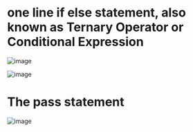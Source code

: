 # one line if else statement, also known as Ternary Operator or Conditional Expression

![image](https://user-images.githubusercontent.com/60442877/226198075-401af00e-5ef2-451e-bc23-204b48d65fca.png)

![image](https://user-images.githubusercontent.com/60442877/226198050-10e4fd39-bfa4-4b15-8c8c-bef180616ebf.png)

# The pass statement

![image](https://user-images.githubusercontent.com/60442877/226198583-2095056c-0efc-4780-ac77-d5fd7718cdeb.png)
